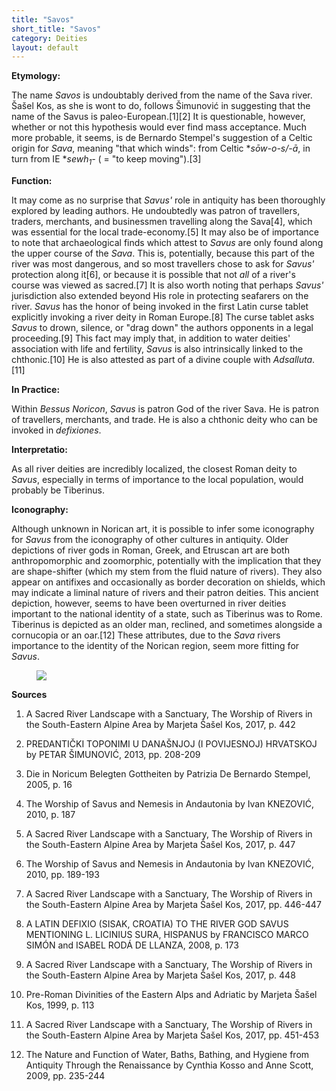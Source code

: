 ```yaml
---
title: "Savos"
short_title: "Savos"
category: Deities
layout: default
---
```


**Etymology:**

The name *Savos* is undoubtably derived from the name of the Sava river. Šašel Kos, as she is wont to do, follows Šimunović in suggesting that the name of the Savus is paleo-European.\[1]\[2] It is questionable, however, whether or not this hypothesis would ever find mass acceptance. Much more probable, it seems, is de Bernardo Stempel's suggestion of a Celtic origin for *Sava*, meaning "that which winds": from Celtic \**sōw-o-s/-ā*, in turn from IE \**sewh<sub>1</sub>-* ( = "to keep moving").\[3]

**Function:**

It may come as no surprise that *Savus'* role in  antiquity has been thoroughly explored by leading authors. He undoubtedly was patron of travellers, traders, merchants, and businessmen travelling along the Sava\[4], which was essential for the local trade-economy.\[5] It may also be of importance to note that archaeological finds which attest to *Savus* are only found along the upper course of the *Sava*. This is, potentially, because this part of the river was most dangerous, and so most travellers chose to ask for *Savus'* protection along it\[6], or because it is possible that not *all* of a river's course was viewed as sacred.\[7] It is also worth noting that perhaps *Savus'* jurisdiction also extended beyond His role in protecting seafarers on the river. *Savus* has the honor of being invoked in the first Latin curse tablet explicitly invoking a river deity in Roman Europe.\[8] The curse tablet asks *Savus* to drown, silence, or "drag down" the authors opponents in a legal proceeding.\[9] This fact may imply that, in addition to water deities' association with life and fertility, *Savus* is also intrinsically linked to the chthonic.\[10] He is also attested as part of a divine couple with *Adsalluta*.\[11]

**In Practice:**

Within *Bessus Noricon*, *Savus* is patron God of the river Sava. He is patron of travellers, merchants, and trade. He is also a chthonic deity who can be invoked in *defixiones*. 

**Interpretatio:**

As all river deities are incredibly localized, the closest Roman deity to *Savus*, especially in terms of importance to the local population, would probably be Tiberinus.

**Iconography:**

Although unknown in Norican art, it is possible to infer some iconography for *Savus* from the iconography of other cultures in antiquity. Older depictions of river gods in Roman, Greek, and Etruscan art are both anthropomorphic and zoomorphic, potentially with the implication that they are shape-shifter (which my stem from the fluid nature of rivers). They also appear on antifixes and occasionally as border decoration on shields, which may indicate a liminal nature of rivers and their patron deities. This ancient depiction, however, seems to have been overturned in river deities important to the national identity of a state, such as Tiberinus was to Rome. Tiberinus is depicted as an older man, reclined, and sometimes alongside a cornucopia or an oar.\[12] These attributes, due to the *Sava* rivers importance to the identity of the Norican region, seem more fitting for *Savus*.

<figure class="deity-image"><img src="{{ '/assets/img/savos.png' | relative_url }}"></figure>

**Sources**

1. A Sacred River Landscape with a Sanctuary, The Worship of Rivers in the South-Eastern Alpine Area by Marjeta Šašel Kos, 2017, p. 442

2. PREDANTIČKI TOPONIMI U DANAŠNJOJ (I POVIJESNOJ) HRVATSKOJ by PETAR ŠIMUNOVIĆ, 2013, pp. 208-209

3. Die in Noricum Belegten Gottheiten by Patrizia De Bernardo Stempel, 2005, p. 16

4. The Worship of Savus and Nemesis in Andautonia by Ivan KNEZOVIĆ, 2010, p. 187

5. A Sacred River Landscape with a Sanctuary, The Worship of Rivers in the South-Eastern Alpine Area by Marjeta Šašel Kos, 2017, p. 447

6. The Worship of Savus and Nemesis in Andautonia by Ivan KNEZOVIĆ, 2010, pp. 189-193

7. A Sacred River Landscape with a Sanctuary, The Worship of Rivers in the South-Eastern Alpine Area by Marjeta Šašel Kos, 2017, pp. 446-447

8. A LATIN DEFIXIO (SISAK, CROATIA) TO THE RIVER GOD SAVUS MENTIONING L. LICINIUS SURA, HISPANUS by FRANCISCO MARCO SIMÓN and ISABEL RODÁ DE LLANZA, 2008, p. 173

9. A Sacred River Landscape with a Sanctuary, The Worship of Rivers in the South-Eastern Alpine Area by Marjeta Šašel Kos, 2017, p. 448

10. Pre-Roman Divinities of the Eastern Alps and Adriatic by Marjeta Šašel Kos, 1999, p. 113

11. A Sacred River Landscape with a Sanctuary, The Worship of Rivers in the South-Eastern Alpine Area by Marjeta Šašel Kos, 2017, pp. 451-453

12. The Nature and Function of Water, Baths, Bathing, and Hygiene from Antiquity Through the Renaissance by Cynthia Kosso and Anne Scott, 2009, pp. 235-244